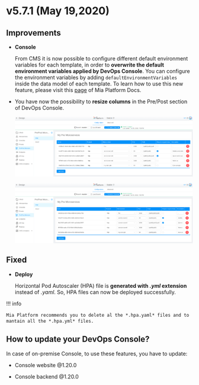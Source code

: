 # v5.7.1 (May 19,2020)

## Improvements

* **Console**      

    From CMS it is now possible to configure different default environment variables for each template, in order to **overwrite the default environment variables applied by DevOps Console**. You can configure the environment variables by adding `defaultEnvironmentVariables` inside the data model of each template. To learn how to use this new feature, please visit this [page](https://docs.mia-platform.eu/development_suite/api-console/api-design/templates_conf/) of Mia Platform Docs.

* You have now the possibility to **resize columns** in the Pre/Post section of DevOps Console.

    ![column-resize](img/column-resize.png)

    ![column-resize-1](img/column-resize-1.png)

## Fixed

* **Deploy**      

    Horizontal Pod Autoscaler (HPA) file is  **generated with *.yml* extension** instead of *.yaml*. So, HPA files can now be deployed successfully.

!!! info

    Mia Platform recommends you to delete al the *.hpa.yaml* files and to mantain all the *.hpa.yml* files.


## How to update your DevOps Console?

In case of on-premise Console, to use these features, you have to update:

* Console website @1.20.0

* Console backend @1.20.0
